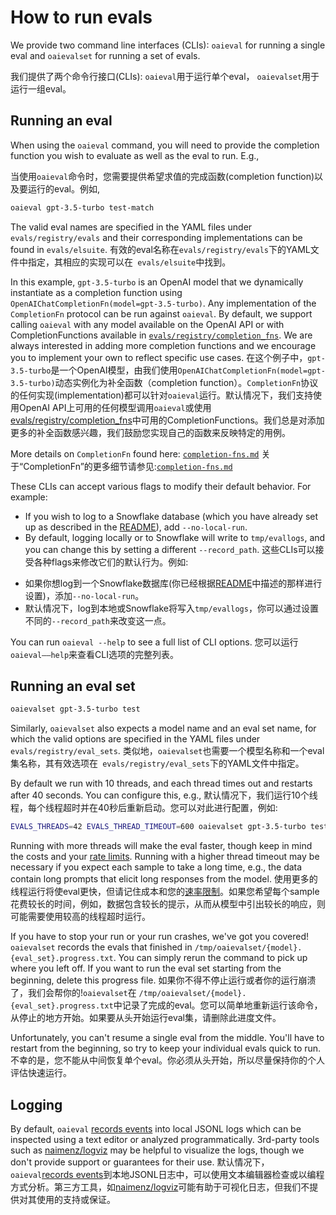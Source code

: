 # How to run evals

We provide two command line interfaces (CLIs): `oaieval` for running a single eval and `oaievalset` for running a set of evals.

我们提供了两个命令行接口(CLIs): `oaieval`用于运行单个eval， `oaievalset`用于运行一组eval。
## Running an eval

When using the `oaieval` command, you will need to provide the completion function you wish to evaluate as well as the eval to run. E.g.,

当使用`oaieval`命令时，您需要提供希望求值的完成函数(completion function)以及要运行的eval。例如,
```sh
oaieval gpt-3.5-turbo test-match
```

The valid eval names are specified in the YAML files under `evals/registry/evals` and their corresponding implementations can be found in `evals/elsuite`.
有效的eval名称在`evals/registry/evals`下的YAML文件中指定，其相应的实现可以在` evals/elsuite`中找到。

In this example, `gpt-3.5-turbo` is an OpenAI model that we dynamically instantiate as a completion function using `OpenAIChatCompletionFn(model=gpt-3.5-turbo)`. Any implementation of the `CompletionFn` protocol can be run against `oaieval`. By default, we support calling `oaieval` with any model available on the OpenAI API or with CompletionFunctions available in [`evals/registry/completion_fns`](../evals/registry/completion_fns/). We are always interested in adding more completion functions and we encourage you to implement your own to reflect specific use cases.
在这个例子中，`gpt-3.5-turbo`是一个OpenAI模型，由我们使用`OpenAIChatCompletionFn(model=gpt-3.5-turbo)`动态实例化为补全函数（completion function）。`CompletionFn`协议的任何实现(implementation)都可以针对`oaieval`运行。默认情况下，我们支持使用OpenAI API上可用的任何模型调用`oaieval`或使用[ evals/registry/completion_fns](../evals/registry/completion_fns/)中可用的CompletionFunctions。我们总是对添加更多的补全函数感兴趣，我们鼓励您实现自己的函数来反映特定的用例。

More details on `CompletionFn` found here: [`completion-fns.md`](completion-fns.md)
关于“CompletionFn”的更多细节请参见:[`completion-fns.md`](completion-fns.md)

These CLIs can accept various flags to modify their default behavior. For example:
- If you wish to log to a Snowflake database (which you have already set up as described in the [README](../README.md)), add `--no-local-run`.
- By default, logging locally or to Snowflake will write to `tmp/evallogs`, and you can change this by setting a different `--record_path`.
这些CLIs可以接受各种flags来修改它们的默认行为。例如:
* 如果你想log到一个Snowflake数据库(你已经根据[README](../README.md)中描述的那样进行设置)，添加`--no-local-run`。
* 默认情况下，log到本地或Snowflake将写入`tmp/evallogs`，你可以通过设置不同的`--record_path`来改变这一点。

You can run `oaieval --help` to see a full list of CLI options.
您可以运行`oaieval——help`来查看CLI选项的完整列表。
## Running an eval set

```sh
oaievalset gpt-3.5-turbo test
```

Similarly, `oaievalset` also expects a model name and an eval set name, for which the valid options are specified in the YAML files under `evals/registry/eval_sets`.
类似地，`oaievalset`也需要一个模型名称和一个eval集名称，其有效选项在` evals/registry/eval_sets`下的YAML文件中指定。

By default we run with 10 threads, and each thread times out and restarts after 40 seconds. You can configure this, e.g.,
默认情况下，我们运行10个线程，每个线程超时并在40秒后重新启动。您可以对此进行配置，例如:

```sh
EVALS_THREADS=42 EVALS_THREAD_TIMEOUT=600 oaievalset gpt-3.5-turbo test
```

Running with more threads will make the eval faster, though keep in mind the costs and your [rate limits](https://platform.openai.com/docs/guides/rate-limits/overview). Running with a higher thread timeout may be necessary if you expect each sample to take a long time, e.g., the data contain long prompts that elicit long responses from the model.
使用更多的线程运行将使eval更快，但请记住成本和您的[速率限制](https://platform.openai.com/docs/guides/rate-limits/overview)。如果您希望每个sample花费较长的时间，例如，数据包含较长的提示，从而从模型中引出较长的响应，则可能需要使用较高的线程超时运行。

If you have to stop your run or your run crashes, we've got you covered! `oaievalset` records the evals that finished in `/tmp/oaievalset/{model}.{eval_set}.progress.txt`. You can simply rerun the command to pick up where you left off. If you want to run the eval set starting from the beginning, delete this progress file.
如果你不得不停止运行或者你的运行崩溃了，我们会帮你的!`oaievalset`在 `/tmp/oaievalset/{model}.{eval_set}.progress.txt`中记录了完成的eval。您可以简单地重新运行该命令，从停止的地方开始。如果要从头开始运行eval集，请删除此进度文件。

Unfortunately, you can't resume a single eval from the middle. You'll have to restart from the beginning, so try to keep your individual evals quick to run.
不幸的是，您不能从中间恢复单个eval。你必须从头开始，所以尽量保持你的个人评估快速运行。
## Logging

By default, `oaieval` [records events](/evals/record.py) into local JSONL logs which can be inspected using a text editor or analyzed programmatically. 3rd-party tools such as [naimenz/logviz](https://github.com/naimenz/logviz) may be helpful to visualize the logs, though we don't provide support or guarantees for their use.
默认情况下，`oaieval`[records events](/evals/record.py)到本地JSONL日志中，可以使用文本编辑器检查或以编程方式分析。第三方工具，如[naimenz/logviz](https://github.com/naimenz/logviz)可能有助于可视化日志，但我们不提供对其使用的支持或保证。